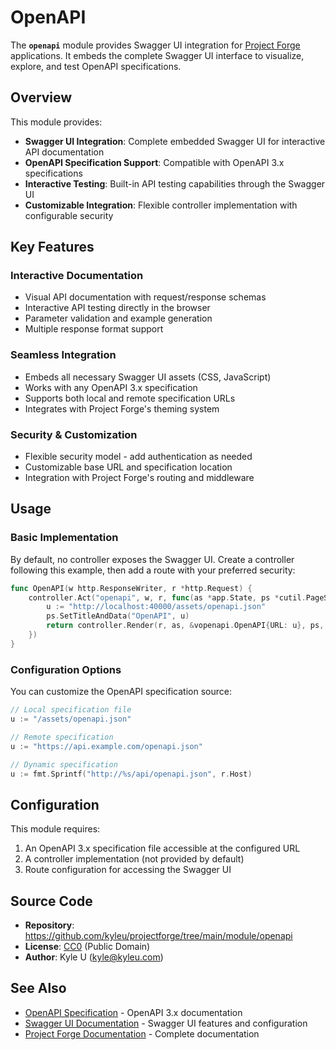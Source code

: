 # OpenAPI

The **`openapi`** module provides Swagger UI integration for [Project Forge](https://projectforge.dev) applications. It embeds the complete Swagger UI interface to visualize, explore, and test OpenAPI specifications.

## Overview

This module provides:

- **Swagger UI Integration**: Complete embedded Swagger UI for interactive API documentation
- **OpenAPI Specification Support**: Compatible with OpenAPI 3.x specifications
- **Interactive Testing**: Built-in API testing capabilities through the Swagger UI
- **Customizable Integration**: Flexible controller implementation with configurable security

## Key Features

### Interactive Documentation
- Visual API documentation with request/response schemas
- Interactive API testing directly in the browser
- Parameter validation and example generation
- Multiple response format support

### Seamless Integration
- Embeds all necessary Swagger UI assets (CSS, JavaScript)
- Works with any OpenAPI 3.x specification
- Supports both local and remote specification URLs
- Integrates with Project Forge's theming system

### Security & Customization
- Flexible security model - add authentication as needed
- Customizable base URL and specification location
- Integration with Project Forge's routing and middleware

## Usage

### Basic Implementation

By default, no controller exposes the Swagger UI. Create a controller following this example, then add a route with your preferred security:

```go
func OpenAPI(w http.ResponseWriter, r *http.Request) {
	controller.Act("openapi", w, r, func(as *app.State, ps *cutil.PageState) (string, error) {
		u := "http://localhost:40000/assets/openapi.json"
		ps.SetTitleAndData("OpenAPI", u)
		return controller.Render(r, as, &vopenapi.OpenAPI{URL: u}, ps, "breadcrumbs")
	})
}
```

### Configuration Options

You can customize the OpenAPI specification source:

```go
// Local specification file
u := "/assets/openapi.json"

// Remote specification
u := "https://api.example.com/openapi.json"

// Dynamic specification
u := fmt.Sprintf("http://%s/api/openapi.json", r.Host)
```

## Configuration

This module requires:

1. An OpenAPI 3.x specification file accessible at the configured URL
2. A controller implementation (not provided by default)
3. Route configuration for accessing the Swagger UI

## Source Code

- **Repository**: https://github.com/kyleu/projectforge/tree/main/module/openapi
- **License**: [CC0](https://creativecommons.org/publicdomain/zero/1.0) (Public Domain)
- **Author**: Kyle U (kyle@kyleu.com)

## See Also

- [OpenAPI Specification](https://swagger.io/specification/) - OpenAPI 3.x documentation
- [Swagger UI Documentation](https://swagger.io/tools/swagger-ui/) - Swagger UI features and configuration
- [Project Forge Documentation](https://projectforge.dev) - Complete documentation

